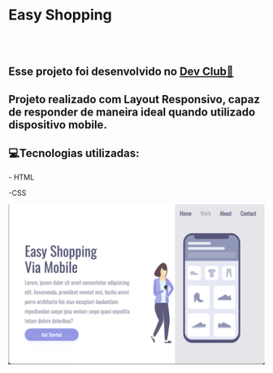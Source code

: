 <h1>Easy Shopping</h1>
<br>
<br>
<h2>Esse projeto foi desenvolvido no <a href="https://rodolfomori.com.br/devclub">Dev Club🚀</a></h2>

<h2>Projeto realizado com Layout Responsivo, capaz de responder de maneira ideal quando utilizado dispositivo mobile. </h2>

<h2> 💻Tecnologias utilizadas:</h2>
<p>- HTML</p>
<P>-CSS</P>

<img src="https://github.com/georgiasantos-frontend/Easy-Shopping/blob/master/img/desktop.png?raw=true">


